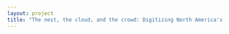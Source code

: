 ```yaml
--- 
layout: project 
title: "The nest, the cloud, and the crowd: Digitizing North America's historic bird nest records" 
---
```



